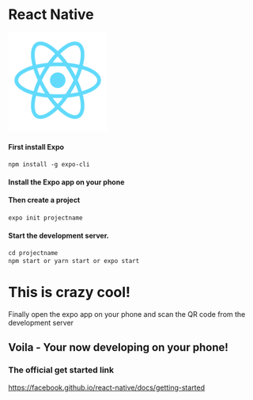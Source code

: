 # React Native 

<img src="reactNativeLogo.png" height="200px" width="200px">

#### First install Expo
```
npm install -g expo-cli
```
#### Install the Expo app on your phone


#### Then create a project
```
expo init projectname
```
#### Start the development server.
```
cd projectname
npm start or yarn start or expo start
```

# This is crazy cool!

Finally open the expo app on your phone and scan the QR code from the 
development server 

## Voila - Your now developing on your phone!

### The official get started link
https://facebook.github.io/react-native/docs/getting-started
